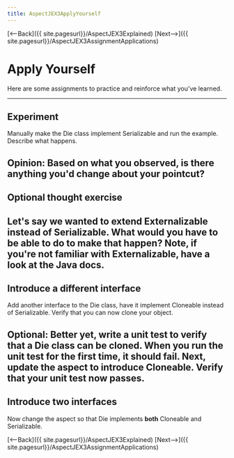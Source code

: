 ```yaml
---
title: AspectJEX3ApplyYourself
---
```

[<--Back]({{ site.pagesurl}}/AspectJEX3Explained) [Next-->]({{ site.pagesurl}}/AspectJEX3AssignmentApplications)

# Apply Yourself
Here are some assignments to practice and reinforce what you've learned.

----
## Experiment
Manually make the Die class implement Serializable and run the example. Describe what happens.

**Opinion:** Based on what you observed, is there anything you'd change about your pointcut?
----
## Optional thought exercise
Let's say we wanted to extend Externalizable instead of Serializable. What would you have to be able to do to make that happen? Note, if you're not familiar with Externalizable, have a look at the Java docs.
----
## Introduce a different interface
Add another interface to the Die class, have it implement Cloneable instead of Serializable. Verify that you can now clone your object.

**Optional:** Better yet, write a unit test to verify that a Die class can be cloned. When you run the unit test for the first time, it should fail. Next, update the aspect to introduce Cloneable. Verify that your unit test now passes.
----
## Introduce two interfaces
Now change the aspect so that Die implements **both** Cloneable and Serializable.

[<--Back]({{ site.pagesurl}}/AspectJEX3Explained) [Next-->]({{ site.pagesurl}}/AspectJEX3AssignmentApplications)
